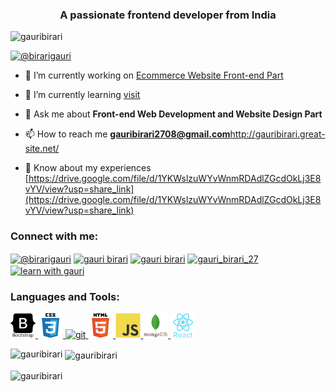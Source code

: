 <h3 align="center">A passionate frontend developer from India</h3>

<p align="left"> <img src="https://komarev.com/ghpvc/?username=gauribirari&label=Profile%20views&color=0e75b6&style=flat" alt="gauribirari" /> </p>

<p align="left"> <a href="https://twitter.com/@birarigauri" target="blank"><img src="https://img.shields.io/twitter/follow/@birarigauri?logo=twitter&style=for-the-badge" alt="@birarigauri" /></a> </p>

- 🔭 I’m currently working on [Ecommerce Website Front-end Part](https://nmmm.in/)

- 🌱 I’m currently learning <a href="http://gauribirari.great-site.net/">visit</a>

- 💬 Ask me about **Front-end Web Development and Website Design Part**

- 📫 How to reach me **gauribirari2708@gmail.com**http://gauribirari.great-site.net/

- 📄 Know about my experiences [https://drive.google.com/file/d/1YKWslzuWYvWnmRDAdlZGcdOkLj3E8vYV/view?usp=share_link](https://drive.google.com/file/d/1YKWslzuWYvWnmRDAdlZGcdOkLj3E8vYV/view?usp=share_link)

<h3 align="left">Connect with me:</h3>
<p align="left">
<a href="https://twitter.com/@birarigauri" target="blank"><img align="center" src="https://raw.githubusercontent.com/rahuldkjain/github-profile-readme-generator/master/src/images/icons/Social/twitter.svg" alt="@birarigauri" height="30" width="40" /></a>
<a href="https://linkedin.com/in/gauri birari" target="blank"><img align="center" src="https://raw.githubusercontent.com/rahuldkjain/github-profile-readme-generator/master/src/images/icons/Social/linked-in-alt.svg" alt="gauri birari" height="30" width="40" /></a>
<a href="https://fb.com/gauri birari" target="blank"><img align="center" src="https://raw.githubusercontent.com/rahuldkjain/github-profile-readme-generator/master/src/images/icons/Social/facebook.svg" alt="gauri birari" height="30" width="40" /></a>
<a href="https://instagram.com/gauri_birari_27" target="blank"><img align="center" src="https://raw.githubusercontent.com/rahuldkjain/github-profile-readme-generator/master/src/images/icons/Social/instagram.svg" alt="gauri_birari_27" height="30" width="40" /></a>
<a href="https://www.youtube.com/c/learn with gauri" target="blank"><img align="center" src="https://raw.githubusercontent.com/rahuldkjain/github-profile-readme-generator/master/src/images/icons/Social/youtube.svg" alt="learn with gauri" height="30" width="40" /></a>
</p>

<h3 align="left">Languages and Tools:</h3>
<p align="left"> <a href="https://getbootstrap.com" target="_blank" rel="noreferrer"> <img src="https://raw.githubusercontent.com/devicons/devicon/master/icons/bootstrap/bootstrap-plain-wordmark.svg" alt="bootstrap" width="40" height="40"/> </a> <a href="https://www.w3schools.com/css/" target="_blank" rel="noreferrer"> <img src="https://raw.githubusercontent.com/devicons/devicon/master/icons/css3/css3-original-wordmark.svg" alt="css3" width="40" height="40"/> </a> <a href="https://git-scm.com/" target="_blank" rel="noreferrer"> <img src="https://www.vectorlogo.zone/logos/git-scm/git-scm-icon.svg" alt="git" width="40" height="40"/> </a> <a href="https://www.w3.org/html/" target="_blank" rel="noreferrer"> <img src="https://raw.githubusercontent.com/devicons/devicon/master/icons/html5/html5-original-wordmark.svg" alt="html5" width="40" height="40"/> </a> <a href="https://developer.mozilla.org/en-US/docs/Web/JavaScript" target="_blank" rel="noreferrer"> <img src="https://raw.githubusercontent.com/devicons/devicon/master/icons/javascript/javascript-original.svg" alt="javascript" width="40" height="40"/> </a> <a href="https://www.mongodb.com/" target="_blank" rel="noreferrer"> <img src="https://raw.githubusercontent.com/devicons/devicon/master/icons/mongodb/mongodb-original-wordmark.svg" alt="mongodb" width="40" height="40"/> </a> <a href="https://reactjs.org/" target="_blank" rel="noreferrer"> <img src="https://raw.githubusercontent.com/devicons/devicon/master/icons/react/react-original-wordmark.svg" alt="react" width="40" height="40"/> </a> </p>

<p><img align="left" src="https://github-readme-stats.vercel.app/api/top-langs?username=gauribirari&show_icons=true&locale=en&layout=compact" alt="gauribirari" /></p>

<p>&nbsp;<img align="center" src="https://github-readme-stats.vercel.app/api?username=gauribirari&show_icons=true&locale=en" alt="gauribirari" /></p>

<p><img align="center" src="https://github-readme-streak-stats.herokuapp.com/?user=gauribirari&" alt="gauribirari" /></p>
